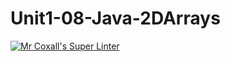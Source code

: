 # Unit1-08-Java-2DArrays
[![Mr Coxall's Super Linter](https://github.com/ICS4UALEXDM/Unit1-08-Java-2DArrays/actions/workflows/main.yml/badge.svg)](https://github.com/ICS4UALEXDM/Unit1-08-Java-2DArrays/actions/workflows/main.yml)
